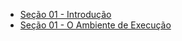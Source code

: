 - [Seção 01 - Introdução](/Udemy/Microsoft/Macoratti/EssentialDocker/S01.md)
- [Seção 01 - O Ambiente de Execução](/Udemy/Microsoft/Macoratti/EssentialDocker/S02.md)